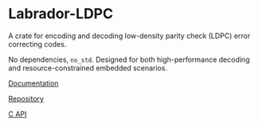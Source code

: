 # Labrador-LDPC

A crate for encoding and decoding low-density parity check (LDPC) error
correcting codes.

No dependencies, `no_std`. Designed for both high-performance decoding and
resource-constrained embedded scenarios.

[Documentation](https://docs.rs/labrador-ldpc)

[Repository](https://github.com/adamgreig/labrador-ldpc)

[C API](https://github.com/adamgreig/labrador-ldpc/tree/master/capi)
